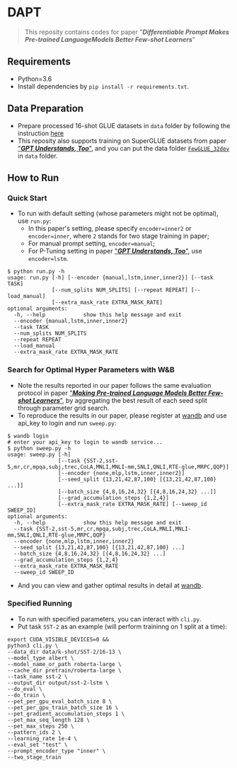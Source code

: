 # DAPT
> This reposity contains codes for paper "**_Differentiable Prompt Makes Pre-trained LanguageModels Better Few-shot Learners_**"
## Requirements
- Python=3.6
- Install dependencies by `pip install -r requirements.txt`.
## Data Preparation
- Prepare processed 16-shot GLUE datasets in `data` folder by following the instruction [here](https://github.com/princeton-nlp/LM-BFF#prepare-the-data)
- This reposity also supports training on SuperGLUE datasets from paper ["**_GPT Understands, Too_**"](https://arxiv.org/abs/2103.10385), and you can put the data folder [`FewGLUE_32dev`](https://github.com/THUDM/P-tuning/tree/main/FewGLUE_32dev) in `data` folder.
## How to Run
### Quick Start
- To run with default setting (whose parameters might not be optimal), use `run.py`:
  - In this paper's setting, please specify `encoder=inner2` or `encoder=inner`, where `2` stands for two stage training in paper;
  - For manual prompt setting, `encoder=manual`;
  - For P-Tuning setting in paper ["**_GPT Understands, Too_**"](https://arxiv.org/abs/2103.10385), use `encoder=lstm`.
```
$ python run.py -h
usage: run.py [-h] [--encoder {manual,lstm,inner,inner2}] [--task TASK]
              [--num_splits NUM_SPLITS] [--repeat REPEAT] [--load_manual]
              [--extra_mask_rate EXTRA_MASK_RATE]
optional arguments:
  -h, --help            show this help message and exit
  --encoder {manual,lstm,inner,inner2}
  --task TASK
  --num_splits NUM_SPLITS
  --repeat REPEAT
  --load_manual
  --extra_mask_rate EXTRA_MASK_RATE
```
### Search for Optimal Hyper Parameters with W&B
- Note the results reported in our paper follows the same evaluation protocol in paper ["**_Making Pre-trained Language Models Better Few-shot Learners_**"](https://arxiv.org/pdf/2012.15723.pdf), by aggregating the best result of each seed split through parameter grid search.
- To reproduce the results in our paper, please register at [wandb](https://wandb.ai/) and use api_key to login and run `sweep.py`:
```
$ wandb login
# enter your api_key to login to wandb service...
$ python sweep.py -h
usage: sweep.py [-h]
                [--task {SST-2,sst-5,mr,cr,mpqa,subj,trec,CoLA,MNLI,MNLI-mm,SNLI,QNLI,RTE-glue,MRPC,QQP}]
                [--encoder {none,mlp,lstm,inner,inner2}]
                [--seed_split {13,21,42,87,100} [{13,21,42,87,100} ...]]
                [--batch_size {4,8,16,24,32} [{4,8,16,24,32} ...]]
                [--grad_accumulation_steps {1,2,4}]
                [--extra_mask_rate EXTRA_MASK_RATE] [--sweep_id SWEEP_ID]
optional arguments:
  -h, --help            show this help message and exit
  --task {SST-2,sst-5,mr,cr,mpqa,subj,trec,CoLA,MNLI,MNLI-mm,SNLI,QNLI,RTE-glue,MRPC,QQP}
  --encoder {none,mlp,lstm,inner,inner2}
  --seed_split {13,21,42,87,100} [{13,21,42,87,100} ...]
  --batch_size {4,8,16,24,32} [{4,8,16,24,32} ...]
  --grad_accumulation_steps {1,2,4}
  --extra_mask_rate EXTRA_MASK_RATE
  --sweep_id SWEEP_ID
```
- And you can view and gather optimal results in detail at [wandb](https://wandb.ai/).
### Specified Running
- To run with specified parameters, you can interact with `cli.py`.
- Put task `SST-2` as an example (will perform traininng on 1 split at a time):
```
export CUDA_VISIBLE_DEVICES=0 &&
python3 cli.py \
--data_dir data/k-shot/SST-2/16-13 \
--model_type albert \
--model_name_or_path roberta-large \
--cache_dir pretrain/roberta-large \
--task_name sst-2 \
--output_dir output/sst-2-lstm \
--do_eval \
--do_train \
--pet_per_gpu_eval_batch_size 8 \
--pet_per_gpu_train_batch_size 16 \
--pet_gradient_accumulation_steps 1 \
--pet_max_seq_length 128 \
--pet_max_steps 250 \
--pattern_ids 2 \
--learning_rate 1e-4 \
--eval_set "test" \
--prompt_encoder_type "inner" \
--two_stage_train
```
